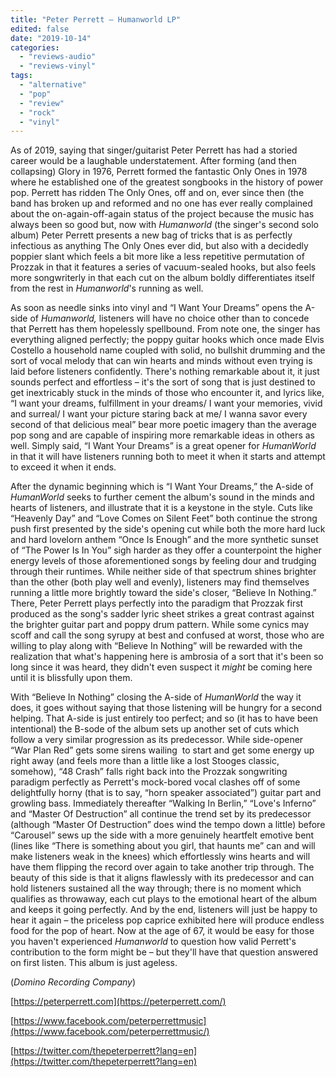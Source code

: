 ```yaml
---
title: "Peter Perrett – Humanworld LP"
edited: false
date: "2019-10-14"
categories:
  - "reviews-audio"
  - "reviews-vinyl"
tags:
  - "alternative"
  - "pop"
  - "review"
  - "rock"
  - "vinyl"
---
```


As of 2019, saying that singer/guitarist Peter Perrett has had a storied career would be a laughable understatement. After forming (and then collapsing) Glory in 1976, Perrett formed the fantastic Only Ones in 1978 where he established one of the greatest songbooks in the history of power pop. Perrett has ridden The Only Ones, off and on, ever since then (the band has broken up and reformed and no one has ever really complained about the on-again-off-again status of the project because the music has always been so good but, now with _Humanworld_ (the singer's second solo album) Peter Perrett presents a new bag of tricks that is as perfectly infectious as anything The Only Ones ever did, but also with a decidedly poppier slant which feels a bit more like a less repetitive permutation of Prozzak in that it features a series of vacuum-sealed hooks, but also feels more songwriterly in that each cut on the album boldly differentiates itself from the rest in _Humanworld_'s running as well.

As soon as needle sinks into vinyl and “I Want Your Dreams” opens the A-side of _Humanworld,_ listeners will have no choice other than to concede that Perrett has them hopelessly spellbound. From note one, the singer has everything aligned perfectly; the poppy guitar hooks which once made Elvis Costello a household name coupled with solid, no bullshit drumming and the sort of vocal melody that can win hearts and minds without even trying is laid before listeners confidently. There's nothing remarkable about it, it just sounds perfect and effortless – it's the sort of song that is just destined to get inextricably stuck in the minds of those who encounter it, and lyrics like, “I want your dreams, fulfillment in your dreams/ I want your memories, vivid and surreal/ I want your picture staring back at me/ I wanna savor every second of that delicious meal” bear more poetic imagery than the average pop song and are capable of inspiring more remarkable ideas in others as well. Simply said, “I Want Your Dreams” is a great opener for _HumanWorld_ in that it will have listeners running both to meet it when it starts and attempt to exceed it when it ends.

After the dynamic beginning which is “I Want Your Dreams,” the A-side of _HumanWorld_ seeks to further cement the album's sound in the minds and hearts of listeners, and illustrate that it is a keystone in the style. Cuts like “Heavenly Day” and “Love Comes on Silent Feet” both continue the strong push first presented by the side's opening cut while both the more hard luck and hard lovelorn anthem “Once Is Enough” and the more synthetic sunset of “The Power Is In You” sigh harder as they offer a counterpoint the higher energy levels of those aforementioned songs by feeling dour and trudging through their runtimes. While neither side of that spectrum shines brighter than the other (both play well and evenly), listeners may find themselves running a little more brightly toward the side's closer, “Believe In Nothing.” There, Peter Perrett plays perfectly into the paradigm that Prozzak first produced as the song's sadder lyric sheet strikes a great contrast against the brighter guitar part and poppy drum pattern. While some cynics may scoff and call the song syrupy at best and confused at worst, those who are willing to play along with “Believe In Nothing” will be rewarded with the realization that what's happening here is ambrosia of a sort that it's been so long since it was heard, they didn't even suspect it _might_ be coming here until it is blissfully upon them.

With “Believe In Nothing” closing the A-side of _HumanWorld_ the way it does, it goes without saying that those listening will be hungry for a second helping. That A-side is just entirely too perfect; and so (it has to have been intentional) the B-sode of the album sets up another set of cuts which follow a very similar progression as its predecessor. While side-opener “War Plan Red” gets some sirens wailing  to start and get some energy up right away (and feels more than a little like a lost Stooges classic, somehow), “48 Crash” falls right back into the Prozzak songwriting paradigm perfectly as Perrett's mock-bored vocal clashes off of some delightfully horny (that is to say, “horn speaker associated”) guitar part and growling bass. Immediately thereafter “Walking In Berlin,” “Love's Inferno” and “Master Of Destruction” all continue the trend set by its predecessor (although “Master Of Destruction” does wind the tempo down a little) before “Carousel” sews up the side with a more genuinely heartfelt emotive bent (lines like “There is something about you girl, that haunts me” can and will make listeners weak in the knees) which effortlessly wins hearts and will have them flipping the record over again to take another trip through. The beauty of this side is that it aligns flawlessly with its predecessor and can hold listeners sustained all the way through; there is no moment which qualifies as throwaway, each cut plays to the emotional heart of the album and keeps it going perfectly. And by the end, listeners will just be happy to hear it again – the priceless pop caprice exhibited here will produce endless food for the pop of heart. Now at the age of 67, it would be easy for those you haven't experienced _Humanworld_ to question how valid Perrett's contribution to the form might be – but they'll have that question answered on first listen. This album is just ageless. 

(_Domino Recording Company_)

[https://peterperrett.com](https://peterperrett.com/)

[https://www.facebook.com/peterperrettmusic](https://www.facebook.com/peterperrettmusic/)

[https://twitter.com/thepeterperrett?lang=en](https://twitter.com/thepeterperrett?lang=en)
